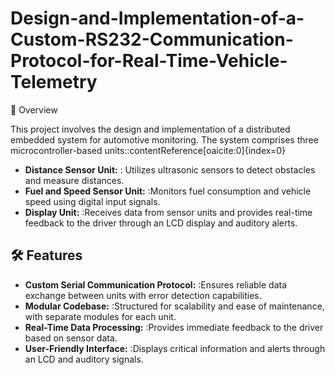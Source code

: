 # Design-and-Implementation-of-a-Custom-RS232-Communication-Protocol-for-Real-Time-Vehicle-Telemetry

 📌 Overview

This project involves the design and implementation of a distributed embedded system for automotive monitoring. The system comprises three microcontroller-based units:&#8203;:contentReference[oaicite:0]{index=0}

- **Distance Sensor Unit:** : Utilizes ultrasonic sensors to detect obstacles and measure distances.
- **Fuel and Speed Sensor Unit:** :Monitors fuel consumption and vehicle speed using digital input signals.
- **Display Unit:** :Receives data from sensor units and provides real-time feedback to the driver through an LCD display and auditory alerts.


## 🛠️ Features

- **Custom Serial Communication Protocol:** :Ensures reliable data exchange between units with error detection capabilities.
- **Modular Codebase:** :Structured for scalability and ease of maintenance, with separate modules for each unit.
- **Real-Time Data Processing:** :Provides immediate feedback to the driver based on sensor data.
- **User-Friendly Interface:** :Displays critical information and alerts through an LCD and auditory signals.
